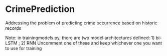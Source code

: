 # CrimePrediction
Addressing the problem of predicting crime occurrence based on historic records

Note: in trainingmodels.py, there are two model architectures defined: 1) bi-LSTM ; 2) RNN
Uncomment one of these and keep whichever one you want to use for training
